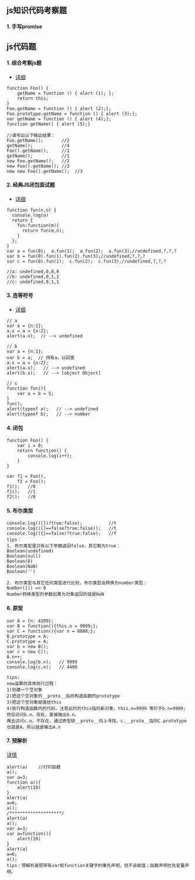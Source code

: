 ## js知识代码考察题
#### 1. 手写promise

## js代码题
#### 1. 综合考察js题
- [详细](http://www.cnblogs.com/xxcanghai/p/5189353.html)
```
function Foo() {
    getName = function () { alert (1); };
    return this;
}
Foo.getName = function () { alert (2);};
Foo.prototype.getName = function () { alert (3);};
var getName = function () { alert (4);};
function getName() { alert (5);}

//请写出以下输出结果：
Foo.getName();       //2
getName();           //4
Foo().getName();     //1
getName();           //1
new Foo.getName();   //2
new Foo().getName(); //3
new new Foo().getName();  //3
```

#### 2. 经典JS闭包面试题
- [详细](http://www.cnblogs.com/xxcanghai/p/4991870.html)
```
function fun(n,o) {
  console.log(o)
  return {
    fun:function(m){
      return fun(m,n);
    }
  };
}
var a = fun(0);  a.fun(1);  a.fun(2);  a.fun(3);//undefined,?,?,?
var b = fun(0).fun(1).fun(2).fun(3);//undefined,?,?,?
var c = fun(0).fun(1);  c.fun(2);  c.fun(3);//undefined,?,?,?

//a: undefined,0,0,0
//b: undefined,0,1,2
//c: undefined,0,1,1
```

#### 3. 连等符号
- [详细](http://www.iteye.com/topic/785445)
```
// a
var a = {n:1};  
a.x = a = {n:2};  
alert(a.x);  // --> undefined 

// b
var a = {n:1};  
var b = a;  // 持有a，以回查  
a.x = a = {n:2};  
alert(a.x);   // --> undefined  
alert(b.x);   // --> [object Object]  

// c
function fun(){  
    var a = b = 5;  
}  
fun();  
alert(typeof a);   // --> undefined  
alert(typeof b);   // --> number  
```

#### 4. 闭包
```
function Foo() {
    var i = 0;
    return function() {
        console.log(i++);
    }
}
 
var f1 = Foo(),
    f2 = Foo();
f1();   //0
f1();   //1
f2();   //0
```

#### 5. 布尔类型
```
console.log(([])?true:false);          //t
console.log(([]==false?true:false));   //t
console.log(({}==false)?true:false);   //f
tips：
1. 布尔类型里只有以下参数返回false，其它都为true：
Boolean(undefined)
Boolean(null)
Boolean(0)
Boolean(NaN)
Boolean('')

2. 布尔类型与其它任何类型进行比较，布尔类型会转换为number类型：
Number([]) => 0
Number转换类型的参数如果为对象返回的就是NaN
```

#### 6. 原型
```
var A = {n: 4399};
var B = function(){this.n = 9999;};
var C = function(){var n = 8888;};
B.prototype = A;
C.prototype = A;
var b = new B();
var c = new C();
A.n++;
console.log(b.n);   // 9999
console.log(c.n);   // 4400

tips:
new运算的具体执行过程：
1)创建一个空对象
2)把这个空对象的__proto__指向构造函数的prototype
3)把这个空对象赋值给this
4)执行构造函数内的代码，注意此时的this指向新对象，this.n=9999 等价于b.n=9999;
然后访问b.n，存在，直接输出b.n。
再去访问c.n，不存在，通过原型链__proto__向上寻找，c.__proto__指向C.prototype也就是A，所以就是输出A.n
```

#### 7. 预解析
[详情](https://mp.weixin.qq.com/s/jpBKsPIOcm5_Db9OWMJkzg)
```
alert(a)    //打印函数
a();
var a=3;
function a(){
    alert(10)
}   
alert(a)
a=6;
a();  
/********************/
alert(a)
a();
var a=3;
var a=function(){
    alert(10)
}   
alert(a)
a=6;
a(); 
tips：预解析是把带有var和function关键字的事先声明，但不会赋值；函数声明优先变量声明。
```